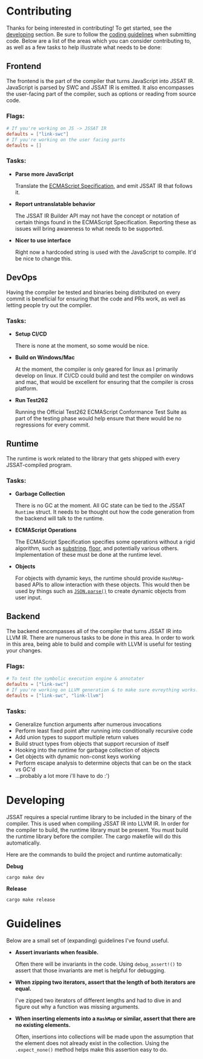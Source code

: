 # Contributing

Thanks for being interested in contributing! To get started, see the
[developing](#developing) section. Be sure to follow the
[coding guidelines](#guidelines) when submitting code. Below are a list of the
areas which you can consider contributing to, as well as a few tasks to help
illustrate what needs to be done:

## Frontend

The frontend is the part of the compiler that turns JavaScript into JSSAT IR.
JavaScript is parsed by SWC and JSSAT IR is emitted. It also encompasses the
user-facing part of the compiler, such as options or reading from source code.

### Flags:

```toml
# If you're working on JS -> JSSAT IR
defaults = ["link-swc"]
# If you're working on the user facing parts
defaults = []
```

### Tasks:

- **Parse more JavaScript**

  Translate the [ECMAScript Specification](https://tc39.es/ecma262/), and emit
  JSSAT IR that follows it.

- **Report untranslatable behavior**

  The JSSAT IR Builder API may not have the concept or notation of certain
  things found in the ECMAScript Specification. Reporting these as issues will
  bring awareness to what needs to be supported.

- **Nicer to use interface**

  Right now a hardcoded string is used with the JavaScript to compile. It'd be
  nice to change this.

## DevOps

Having the compiler be tested and binaries being distributed on every commit is
beneficial for ensuring that the code and PRs work, as well as letting people
try out the compiler.

### Tasks:

- **Setup CI/CD**

  There is none at the moment, so some would be nice.

- **Build on Windows/Mac**

  At the moment, the compiler is only geared for linux as I primarily develop on
  linux. If CI/CD could build and test the compiler on windows and mac, that
  would be excellent for ensuring that the compiler is cross platform.

- **Run Test262**

  Running the Official Test262 ECMAScript Conformance Test Suite as part of the
  testing phase would help ensure that there would be no regressions for every
  commit.

## Runtime

The runtime is work related to the library that gets shipped with every
JSSAT-compiled program.

### Tasks:

- **Garbage Collection**

  There is no GC at the moment. All GC state can be tied to the JSSAT `Runtime`
  struct. It needs to be thought out how the code generation from the backend
  will talk to the runtime.

- **ECMAScript Operations**

  The ECMAScript Specification specifies some operations without a rigid
  algorithm, such as [substring](https://tc39.es/ecma262/#substring),
  [floor](https://tc39.es/ecma262/#eqn-floor), and potentially various others.
  Implementation of these must be done at the runtime level.

- **Objects**

  For objects with dynamic keys, the runtime should provide `HashMap`-based APIs
  to allow interaction with these objects. This would then be used by things
  such as [`JSON.parse()`](https://tc39.es/ecma262/#sec-json.parse) to create
  dynamic objects from user input.

## Backend

The backend encompasses all of the compiler that turns JSSAT IR into LLVM IR.
There are numerous tasks to be done in this area. In order to work in this area,
being able to build and compile with LLVM is useful for testing your changes.

### Flags:

```toml
# To test the symbolic execution engine & annotater
defaults = ["link-swc"]
# If you're working on LLVM generation & to make sure evreything works:tm:
defaults = ["link-swc", "link-llvm"]
```

### Tasks:

- Generalize function arguments after numerous invocations
- Perform least fixed point after running into conditionally recursive code
- Add union types to support multiple return values
- Build struct types from objects that support recursion of itself
- Hooking into the runtime for garbage collection of objects
- Get objects with dynamic non-const keys working
- Perform escape analysis to determine objects that can be on the stack vs GC'd
- ...probably a lot more i'll have to do :')

# Developing

JSSAT requires a special runtime library to be included in the binary of the
compiler. This is used when compiling JSSAT IR into LLVM IR. In order for the
compiler to build, the runtime library must be present. You must build the
runtime library before the compiler. The cargo makefile will do this
automatically.

Here are the commands to build the project and runtime automatically:

**Debug**

```shell
cargo make dev
```

**Release**

```shell
cargo make release
```

# Guidelines

Below are a small set of (expanding) guidelines I've found useful.

- **Assert invariants when feasible.**

  Often there will be invariants in the code. Using `debug_assert!()` to assert
  that those invariants are met is helpful for debugging.

- **When zipping two iterators, assert that the length of both iterators are
  equal.**

  I've zipped two iterators of different lengths and had to dive in and figure
  out why a function was missing arguments.

- **When inserting elements into a `HashMap` or similar, assert that there are
  no existing elements.**

  Often, insertions into collections will be made upon the assumption that the
  element does not already exist in the collection. Using the `.expect_none()`
  method helps make this assertion easy to do.
